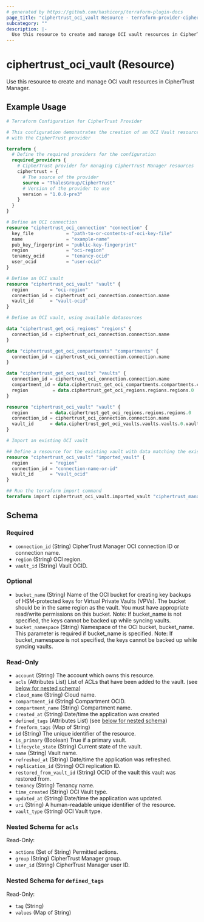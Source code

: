 ```yaml
---
# generated by https://github.com/hashicorp/terraform-plugin-docs
page_title: "ciphertrust_oci_vault Resource - terraform-provider-ciphertrust"
subcategory: ""
description: |-
  Use this resource to create and manage OCI vault resources in CipherTrust Manager.
---
```


# ciphertrust_oci_vault (Resource)

Use this resource to create and manage OCI vault resources in CipherTrust Manager.

## Example Usage

```terraform
# Terraform Configuration for CipherTrust Provider

# This configuration demonstrates the creation of an OCI Vault resource
# with the CipherTrust provider

terraform {
  # Define the required providers for the configuration
  required_providers {
    # CipherTrust provider for managing CipherTrust Manager resources
    ciphertrust = {
      # The source of the provider
      source = "ThalesGroup/CipherTrust"
      # Version of the provider to use
      version = "1.0.0-pre3"
    }
  }
}

# Define an OCI connection
resource "ciphertrust_oci_connection" "connection" {
  key_file            = "path-to-or-contents-of-oci-key-file"
  name                = "example-name"
  pub_key_fingerprint = "public-key-fingerprint"
  region              = "oci-region"
  tenancy_ocid        = "tenancy-ocid"
  user_ocid           = "user-ocid"
}

# Define an OCI vault
resource "ciphertrust_oci_vault" "vault" {
  region        = "oci-region"
  connection_id = ciphertrust_oci_connection.connection.name
  vault_id      = "vault-ocid"
}

# Define an OCI vault, using available datasources

data "ciphertrust_get_oci_regions" "regions" {
  connection_id = ciphertrust_oci_connection.connection.name
}

data "ciphertrust_get_oci_compartments" "compartments" {
  connection_id = ciphertrust_oci_connection.connection.name
}

data "ciphertrust_get_oci_vaults" "vaults" {
  connection_id = ciphertrust_oci_connection.connection.name
  compartment_id = data.ciphertrust_get_oci_compartments.compartments.compartments.0.id
  region         = data.ciphertrust_get_oci_regions.regions.regions.0
}

resource "ciphertrust_oci_vault" "vault" {
  region        = data.ciphertrust_get_oci_regions.regions.regions.0
  connection_id = ciphertrust_oci_connection.connection.name
  vault_id      = data.ciphertrust_get_oci_vaults.vaults.vaults.0.vault_id
}

# Import an existing OCI vault

## Define a resource for the existing vault with data matching the existing vault
resource "ciphertrust_oci_vault" "imported_vault" {
  region        = "region"
  connection_id = "connection-name-or-id"
  vault_id      = "vault_ocid"
}

## Run the terraform import command
terraform import ciphertrust_oci_vault.imported_vault "ciphertrust_manager_oci_vault_resource_id"
```

<!-- schema generated by tfplugindocs -->
## Schema

### Required

- `connection_id` (String) CipherTrust Manager OCI connection ID or connection name.
- `region` (String) OCI region.
- `vault_id` (String) Vault OCID.

### Optional

- `bucket_name` (String) Name of the OCI bucket for creating key backups of HSM-protected keys for Virtual Private Vaults (VPVs). The bucket should be in the same region as the vault. You must have appropriate read/write permissions on this bucket. Note: If bucket_name is not specified, the keys cannot be backed up while syncing vaults.
- `bucket_namespace` (String) Namespace of the OCI bucket, bucket_name. This parameter is required if bucket_name is specified. Note: If bucket_namespace is not specified, the keys cannot be backed up while syncing vaults.

### Read-Only

- `account` (String) The account which owns this resource.
- `acls` (Attributes List) List of ACLs that have been added to the vault. (see [below for nested schema](#nestedatt--acls))
- `cloud_name` (String) Cloud name.
- `compartment_id` (String) Compartment OCID.
- `compartment_name` (String) Compartment name.
- `created_at` (String) Date/time the application was created
- `defined_tags` (Attributes List) (see [below for nested schema](#nestedatt--defined_tags))
- `freeform_tags` (Map of String)
- `id` (String) The unique identifier of the resource.
- `is_primary` (Boolean) True if a primary vault.
- `lifecycle_state` (String) Current state of the vault.
- `name` (String) Vault name.
- `refreshed_at` (String) Date/time the application was refreshed.
- `replication_id` (String) OCI replication ID.
- `restored_from_vault_id` (String) OCID of the vault this vault was restored from.
- `tenancy` (String) Tenancy name.
- `time_created` (String) OCI Vault type.
- `updated_at` (String) Date/time the application was updated.
- `uri` (String) A human-readable unique identifier of the resource.
- `vault_type` (String) OCI Vault type.

<a id="nestedatt--acls"></a>
### Nested Schema for `acls`

Read-Only:

- `actions` (Set of String) Permitted actions.
- `group` (String) CipherTrust Manager group.
- `user_id` (String) CipherTrust Manager user ID.


<a id="nestedatt--defined_tags"></a>
### Nested Schema for `defined_tags`

Read-Only:

- `tag` (String)
- `values` (Map of String)
